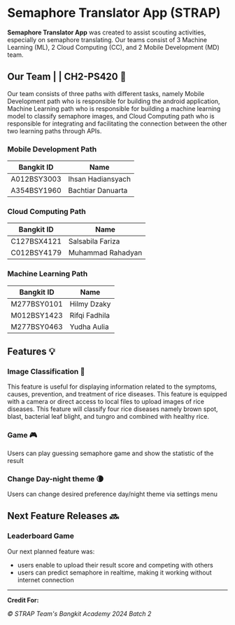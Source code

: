# Semaphore Translator App (STRAP) 

**Semaphore Translator App** was created to assist scouting activities, especially on semaphore translating. Our teams consist of 3 Machine Learning (ML), 2 Cloud Computing (CC), and 2 Mobile Development (MD) team.


## Our Team | | CH2-PS420 🤝

Our team consists of three paths with different tasks, namely Mobile Development path who is responsible for building the android application, Machine Learning path who is responsible for building a machine learning model to classify semaphore images, and Cloud Computing path who is responsible for integrating and facilitating the connection between the other two learning paths through APIs.

### Mobile Development Path
| Bangkit ID | Name |
|------------|------|
| A012BSY3003 | Ihsan Hadiansyach |
| A354BSY1960 | Bachtiar Danuarta |

### Cloud Computing Path
| Bangkit ID | Name |
|------------|------|
| C127BSX4121 | Salsabila Fariza |
| C012BSY4179 | Muhammad Rahadyan |

### Machine Learning Path
| Bangkit ID | Name |
|------------|------|
| M277BSY0101 | Hilmy Dzaky |
| M012BSY1423 | Rifqi Fadhila |
| M277BSY0463 | Yudha Aulia|

## Features 💡

### Image Classification 🧠

This feature is useful for displaying information related to the symptoms, causes, prevention, and treatment of rice diseases. This feature is equipped with a camera or direct access to local files to upload images of rice diseases.  This feature will classify four rice diseases namely brown spot, blast, bacterial leaf blight, and tungro and combined with healthy rice.

### Game 🎮

Users can play guessing semaphore game and show the statistic of the result

### Change Day-night theme 🌘

Users can change desired preference day/night theme via settings menu

## Next Feature Releases 🔜

### Leaderboard Game

Our next planned feature was:

- users enable to upload their result score and competing with others
- users can predict semaphore in realtime, making it working without internet connection

---------------------------------------------------------------------------------------------------------------------------------------------------------------------
**Credit For:**

*_© STRAP Team's Bangkit Academy 2024 Batch 2_*
